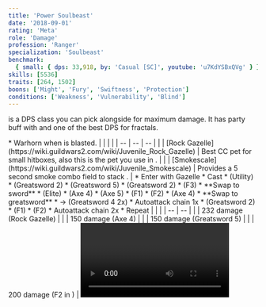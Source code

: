 ```yaml
---
title: 'Power Soulbeast'
date: '2018-09-01'
rating: 'Meta'
role: 'Damage'
profession: 'Ranger'
specialization: 'Soulbeast'
benchmark:
  { small: { dps: 33,918, by: 'Casual [SC]', youtube: 'u7KdYSBxQVg' } }
skills: [5536]
traits: [264, 1502]
boons: ['Might', 'Fury', 'Swiftness', 'Protection']
conditions: ['Weakness', 'Vulnerability', 'Blind']
---
```


<Specialization name="Soulbeast" prefix="power"/> is a DPS class you can pick alongside <Specialization name="Weaver"/> for maximum damage. It has party buff with <Skill id="12497"/> and one of the best DPS for fractals.

<Divider text="Equipment"/>

<Grid>
<GridItem>
<Armor helmId="48087" helmRuneId="24836" helmRuneCount="6" helmAffix="Berserker" helmRune="Scholar" shouldersId="48089" shouldersRuneId="24836" shouldersRuneCount="6" shouldersAffix="Berserker" shouldersRune="Scholar" coatId="48085" coatRuneId="24836" coatRuneCount="6" coatAffix="Berserker" coatRune="Scholar" glovesId="48086" glovesRuneId="24836" glovesRuneCount="6" glovesAffix="Berserker" glovesRune="Scholar" leggingsId="48088" leggingsRuneId="24836" leggingsRuneCount="6" leggingsAffix="Berserker" leggingsRune="Scholar" bootsId="48084" bootsRuneId="24836" bootsRuneCount="6" bootsAffix="Berserker" bootsRune="Scholar"/>
</GridItem>
 
<GridItem>
<Weapons weapon1MainType="Sword" weapon1MainAffix="Berserker" weapon1MainId="46774" weapon1MainSigil1="Force" weapon1MainSigil1Id="24615" weapon1OffType="Axe" weapon1OffAffix="Berserker" weapon1OffId="46759" weapon1OffSigil="Impact" weapon1OffSigilId="24868" weapon2MainId="46762" weapon2MainSigil1Id="24615" weapon2MainSigil2Id="24868" weapon2MainType="Greatsword" weapon2MainAffix="Berserker" weapon2MainSigil1="Force" weapon2MainSigil2="Impact"/>

<Card title="Swap Weapons">
* Warhorn when <Boon name="might"/> is blasted.
</Card>
</GridItem> 

<GridItem>
<Trinkets backItemId="49384" backItemStatId="584" backItemAffix="Berserker" accessory1Id="39233" accessory1Affix="Berserker" accessory2Id="39232" accessory2Affix="Berserker" amuletId="39273" amuletAffix="Berserker" ring1Id="75669" ring1Affix="Berserker" ring2Id="76024" ring2Affix="Berserker"/>

<Consumables foodId="41569" utilityId="67530" infusionId="37131"/>
</GridItem>
</Grid>

<Divider text="Build"/>

<Grid>
<GridItem sm="7">
<Traits traits1Id="8" traits1="Marksmanship" traits1Selected="1014,1000,996" traits2Id="32" traits2="Beastmastery" traits2Selected="1606,1047,1066" traits3Id="55" traits3="Soulbeast" traits3Selected="2071,2161,2143"/>

<Card title="Pets">
| | | |
| -- | -- | -- |
| <Skill id="43636" size="big" disableText/> | [Rock Gazelle](https://wiki.guildwars2.com/wiki/Juvenile_Rock_Gazelle) | Best CC pet for small hitboxes, also this is the pet you use in <Skill id="42944"/>. |
| <Skill id="31568" size="big" disableText/> | [Smokescale](https://wiki.guildwars2.com/wiki/Juvenile_Smokescale) | Provides a 5 second smoke combo field to stack <Effect name="stealth"/>. |
</Card>
</GridItem>

<GridItem>
<Skills heal="44948" utility1="12633" utility2="12497" utility3="12491" elite="45717"/>

<Divider text="Details"/>

<Grid>
<GridItem sm="7">
<Card title="Rotation">
* Enter <Skill id="42944"/> with Gazelle
* Cast <Skill id="12497"/>
* <Skill id="12633"/> (Utility)
* <Skill id="12525"/> (Greatsword 2)
* <Skill id="12475"/> (Greatsword 5)
* <Skill id="12525"/> (Greatsword 2)
* <Skill id="40729"/> (F3)  
* **Swap to sword**
* <Skill id="45717"/> (Elite) 
* <Skill id="12638"/> (Axe 4)
* <Skill id="12639"/> (Axe 5)
* <Skill id="41524"/> (F1)
* <Skill id="45743"/> (F2)
* <Skill id="12638"/> (Axe 4)
* **Swap to greatsword**
* <Skill id="12522"/> -> <Skill id="12624"/> (Greatsword 4 2x)  
* Autoattack chain 1x
* <Skill id="12525"/> (Greatsword 2)
* <Skill id="41524"/> (F1)
* <Skill id="45743"/> (F2)
* Autoattack chain 2x  
* Repeat 
</Card>
</GridItem>

<GridItem>
<Card title="CC skills">
| | |
| -- | -- |
| <Skill id="43636"/> | 232 damage (Rock Gazelle) |
| <Skill id="12638"/> | 150 damage (Axe 4) |
| <Skill id="12475"/> | 150 damage (Greatsword 5) |
| <Skill id="45743"/> | 200 damage (F2 in <Skill id="42944"/>) |
</Card>
<Video videoId="u7KdYSBxQVg" videoTitle="Power Soulbeast 33.9k by Casual [SC]"/>
</GridItem>
</Grid>
